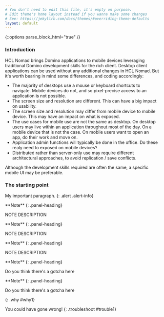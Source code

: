 ```yaml
---
# You don't need to edit this file, it's empty on purpose.
# Edit theme's home layout instead if you wanna make some changes
# See: https://jekyllrb.com/docs/themes/#overriding-theme-defaults
layout: default
---
```

{::options parse_block_html="true" /}

### Introduction
HCL Nomad brings Domino applications to mobile devices leveraging traditional Domino development skills for the rich client. Desktop client applications can be used without any additional changes in HCL Nomad. But it's worth bearing in mind some differences, and coding accordingly:
- The majority of desktops use a mouse or keyboard shortcuts to navigate. Mobile devices do not, and so pixel-precise access to an application is not possible.
- The screen size and resolution are different. This can have a big impact on usability.
- The screen size and resolution may differ from mobile device to mobile device. This may have an impact on what is exposed.
- The use cases for mobile use are not the same as desktop. On desktop users may live within an application throughout most of the day. On a mobile device that is not the case. On mobile users want to open an app, do their work and move on.
- Application admin functions will typically be done in the office. Do these realy need to exposed on mobile devices?
- Distributed rather than server-only use may require different architectural approaches, to avoid replication / save conflicts.

Although the development skills required are often the same, a specific mobile UI may be preferable.

### The starting point

My important paragraph.
{: .alert .alert-info}

<div class="panel panel-info">
**Note**
{: .panel-heading}
<div class="panel-body">

NOTE DESCRIPTION

</div>
</div>

<div class="panel panel-warning">
**Note**
{: .panel-heading}
<div class="panel-body">

NOTE DESCRIPTION

</div>
</div>

<div class="panel panel-danger">
**Note**
{: .panel-heading}
<div class="panel-body">

NOTE DESCRIPTION

</div>
</div>

<div class="panel panel-success">
**Note**
{: .panel-heading}
<div class="panel-body">

Do you think there's a gotcha here

</div>
</div>


<div class="panel panel-success">
**Note**
{: .panel-heading}
<div class="panel-body">

Do you think there's a gotcha here

</div>
</div>
{: .why #why1}

<br/>

You could have gone wrong!
{: .troubleshoot #trouble1}

<br/>